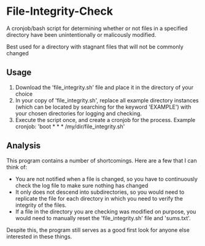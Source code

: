 # File-Integrity-Check
A cronjob/bash script for determining whether or not files in a specified directory have been unintentionally or malicously modified.

Best used for a directory with stagnant files that will not be commonly changed

## Usage
1. Download the 'file_integrity.sh' file and place it in the directory of your choice
2. In your copy of 'file_integrity.sh', replace all example directory instances (which can be located by searching for the keyword 'EXAMPLE') with your chosen directories for logging and checking.
3. Execute the script once, and create a cronjob for the process. Example cronjob: 'boot * * * /my/dir/file_integrity.sh'
   
## Analysis
This program contains a number of shortcomings. Here are a few that I can think of:
* You are not notified when a file is changed, so you have to continuously check the log file to make sure nothing has changed
* It only does not descend into subdirectories, so you would need to replicate the file for each directory in which you need to verify the integrity of the files.
* If a file in the directory you are checking was modified on purpose, you would need to manually reset the 'file_integrity.sh' file and 'sums.txt'. 

Despite this, the program still serves as a good first look for anyone else interested in these things.
